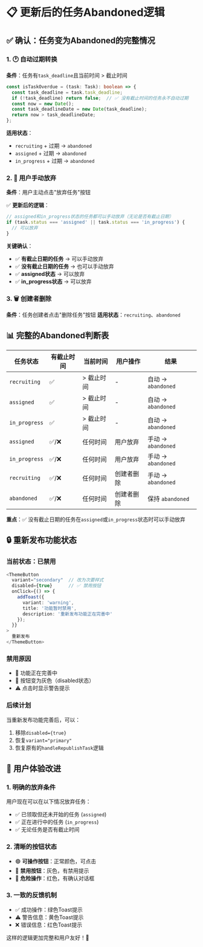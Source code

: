 # 📋 更新后的任务Abandoned逻辑

## ✅ 确认：任务变为Abandoned的完整情况

### 1. 🕐 **自动过期转换**
**条件**：任务有`task_deadline`且当前时间 > 截止时间
```typescript
const isTaskOverdue = (task: Task): boolean => {
  const task_deadline = task.task_deadline;
  if (!task_deadline) return false;  // ✅ 没有截止时间的任务永不自动过期
  const now = new Date();
  const task_deadlineDate = new Date(task_deadline);
  return now > task_deadlineDate;
};
```

**适用状态**：
- `recruiting` + 过期 → `abandoned`
- `assigned` + 过期 → `abandoned`  
- `in_progress` + 过期 → `abandoned`

### 2. 👤 **用户手动放弃**
**条件**：用户主动点击"放弃任务"按钮

✅ **更新后的逻辑**：
```typescript
// assigned和in_progress状态的任务都可以手动放弃（无论是否有截止日期）
if (task.status === 'assigned' || task.status === 'in_progress') {
  // 可以放弃
}
```

**关键确认**：
- ✅ **有截止日期的任务** → 可以手动放弃
- ✅ **没有截止日期的任务** → 也可以手动放弃
- ✅ **assigned状态** → 可以放弃
- ✅ **in_progress状态** → 可以放弃

### 3. 🗑️ **创建者删除**
**条件**：任务创建者点击"删除任务"按钮
**适用状态**：`recruiting`、`abandoned`

## 📊 完整的Abandoned判断表

| 任务状态 | 有截止时间 | 当前时间 | 用户操作 | 结果 |
|---------|-----------|---------|---------|------|
| `recruiting` | ✅ | > 截止时间 | - | 自动 → `abandoned` |
| `assigned` | ✅ | > 截止时间 | - | 自动 → `abandoned` |
| `in_progress` | ✅ | > 截止时间 | - | 自动 → `abandoned` |
| `assigned` | ✅/❌ | 任何时间 | 用户放弃 | 手动 → `abandoned` |
| `in_progress` | ✅/❌ | 任何时间 | 用户放弃 | 手动 → `abandoned` |
| `recruiting` | ✅/❌ | 任何时间 | 创建者删除 | 手动 → `abandoned` |
| `abandoned` | ✅/❌ | 任何时间 | 创建者删除 | 保持 `abandoned` |

**重点**：✅ 没有截止日期的任务在`assigned`或`in_progress`状态时可以手动放弃

## 🔒 重新发布功能状态

### 当前状态：**已禁用**
```typescript
<ThemeButton
  variant="secondary"  // 改为次要样式
  disabled={true}      // ✅ 禁用按钮
  onClick={() => {
    addToast({
      variant: 'warning',
      title: '功能暂时禁用',
      description: '重新发布功能正在完善中'
    });
  }}
>
  重新发布
</ThemeButton>
```

### 禁用原因
- 🔧 功能正在完善中
- 🎨 按钮变为灰色（disabled状态）
- ⚠️ 点击时显示警告提示

### 后续计划
当重新发布功能完善后，可以：
1. 移除`disabled={true}`
2. 恢复`variant="primary"`
3. 恢复原有的`handleRepublishTask`逻辑

## 🎯 用户体验改进

### 1. **明确的放弃条件**
用户现在可以在以下情况放弃任务：
- ✅ 已领取但还未开始的任务 (`assigned`)
- ✅ 正在进行中的任务 (`in_progress`)
- ✅ 无论任务是否有截止时间

### 2. **清晰的按钮状态**
- 🟢 **可操作按钮**：正常颜色，可点击
- 🔘 **禁用按钮**：灰色，有禁用提示
- 🔴 **危险操作**：红色，有确认对话框

### 3. **一致的反馈机制**
- ✅ 成功操作：绿色Toast提示
- ⚠️ 警告信息：黄色Toast提示  
- ❌ 错误信息：红色Toast提示

这样的逻辑更加完整和用户友好！🎉

